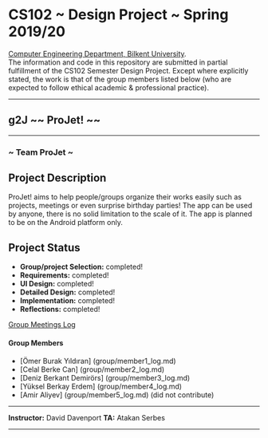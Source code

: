 # CS102 ~ Design Project ~ Spring 2019/20
[Computer Engineering Department, Bilkent University](http://w3.cs.bilkent.edu.tr/en/).  
The information and code in this repository are submitted in partial fulfillment of the CS102 Semester Design Project. Except where explicitly stated, the work is that of the group members listed below (who are expected to follow ethical academic & professional practice).
****
## g2J ~~ ProJet! ~~
****
### ~ Team ProJet ~

## Project Description
   ProJet! aims to help people/groups organize their works easily such as projects, meetings or even surprise birthday parties! The app can be used by anyone, there is no solid limitation to the scale of it. The app is planned to be on the Android platform only.
   
## Project Status
+ **Group/project Selection:** completed!
+ **Requirements:** completed!
+ **UI Design:** completed!
+ **Detailed Design:** completed!
+ **Implementation:** completed!
+ **Reflections:** completed!

[Group Meetings Log](group/meetingslog.md)
#### Group Members
- [Ömer Burak Yıldıran] (group/member1_log.md)    
- [Celal Berke Can] (group/member2_log.md)
- [Deniz Berkant Demirörs] (group/member3_log.md)
- [Yüksel Berkay Erdem] (group/member4_log.md)
- [Amir Aliyev] (group/member5_log.md) (did not contribute)

****
**Instructor:** David Davenport   **TA:**  Atakan Serbes
****
